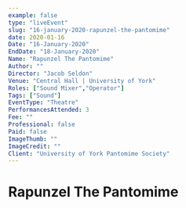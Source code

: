 ```yaml
---
example: false
type: "liveEvent"
slug: "16-january-2020-rapunzel-the-pantomime"
date: 2020-01-16
Date: "16-January-2020"
EndDate: "18-January-2020"
Name: "Rapunzel The Pantomime"
Author: ""
Director: "Jacob Seldon"
Venue: "Central Hall | University of York"
Roles: ["Sound Mixer","Operator"]
Tags: ["Sound"]
EventType: "Theatre"
PerformancesAttended: 3
Fee: ""
Professional: false
Paid: false
ImageThumb: ""
ImageCredit: ""
Client: "University of York Pantomime Society"
---
```


# Rapunzel The Pantomime

